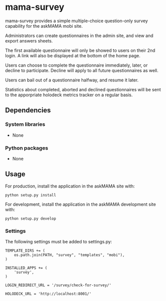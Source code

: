mama-survey
===========

mama-survey provides a simple multiple-choice question-only survey capability
for the askMAMA mobi site. 

Administrators can create questionnaires in the admin site, and view and export
answers sheets. 

The first available questionnaire will only be showed to users on their 2nd
login. A link will also be displayed at the bottom of the home page.

Users can choose to complete the questionnaire immediately, later, or decline
to participate.  Decline will apply to all future questionnaires as well.

Users can bail out of a questionnaire halfway, and resume it later.

Statistics about completed, aborted and declined questionnaires will be sent to
the apporpriate holodeck metrics tracker on a regular basis.


Dependencies
------------

### System libraries

- None

### Python packages

- None


Usage
-----

For production, install the application in the askMAMA site with:

    python setup.py install

For development, install the application in the askMAMA development site with:

    python setup.py develop

### Settings

The following settings must be added to settings.py:

    TEMPLATE_DIRS += (
        os.path.join(PATH, "survey", "templates", "mobi"),
    )

    INSTALLED_APPS += (
        'survey',
    )

    LOGIN_REDIRECT_URL = '/survey/check-for-survey/'

    HOLODECK_URL = 'http://localhost:8001/'

